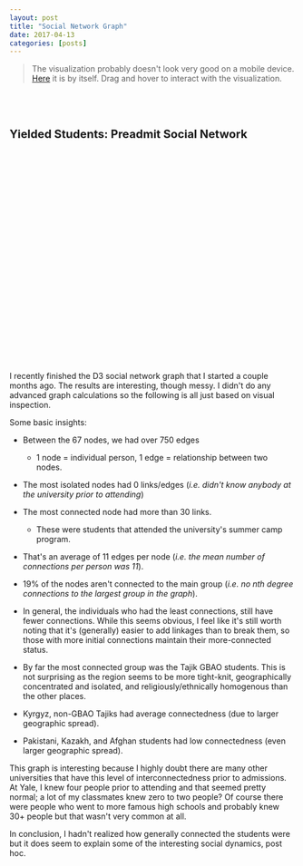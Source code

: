 ```yaml
---
layout: post
title: "Social Network Graph"
date: 2017-04-13
categories: [posts]
---
```

> The visualization probably doesn't look very good on a mobile device. [Here](../d3/net.html) it is by itself. Drag and hover to interact with the visualization.

<style>
.viz {
    font-size: 20px;
    padding-top:50px;
}
.links line {
stroke: #999;
stroke-opacity: 0.6;
}

.nodes circle {
stroke: #fff;
stroke-width: 1.5px;
}

text{
font-size: 10pt;
}
</style>

<h1 class="viz" >Yielded Students: Preadmit Social Network </h1>
<svg width="800" height="600"></svg>
<script src="../d3/d3.min.js"></script>
<script src="https://cdnjs.cloudflare.com/ajax/libs/d3-legend/2.24.0/d3-legend.min.js"></script>
<script src="https://raw.githubusercontent.com/susielu/d3-legend/master/d3-legend.min.js"></script>
<script>
var svg = d3.select("svg"),
width = +svg.attr("width"),
height = +svg.attr("height");

var color = d3.scaleOrdinal(d3.schemeCategory20);

var simulation = d3.forceSimulation()
.force("link", d3.forceLink().id(function(d) { return d.id; }))
.force("charge", d3.forceManyBody().distanceMax(150))
.force("center", d3.forceCenter(width / 2.5, height / 2));

var ordinal = d3.scaleOrdinal()
.domain(["Kyrgyz", "Tajik (GBAO)", "Tajik (non-GBAO)", "Kazakh", "Pakistani", "Afghan"])
.range([ "rgb(174, 199, 232)", "rgb(255, 187, 120)", "rgb(44, 160, 44)", "rgb(152, 223, 138)", "rgb(255, 127, 14)", "rgb(31, 119, 180)"]);

var svg = d3.select("svg");

svg.append("g")
.attr("class", "legendOrdinal")
.attr("transform", "translate(20,20)");

var legendOrdinal = d3.legendColor()
//d3 symbol creates a path-string, for example
//"M0,-8.059274488676564L9.306048591020996,
//8.059274488676564 -9.306048591020996,8.059274488676564Z"
.shape("path", d3.symbol().type(d3.symbolCircle).size(100)())
.shapePadding(10)
//use cellFilter to hide the "e" cell
.cellFilter(function(d){ return d.label !== "e" })
.scale(ordinal);

svg.select(".legendOrdinal")
.call(legendOrdinal);


d3.json("../d3/students.json", function(error, graph) {
if (error) throw error;

var link = svg.append("g")
.attr("class", "links")
.selectAll("line")
.data(graph.links)
.enter().append("line")
.attr("stroke-width", function(d) { return Math.sqrt(d.value); });

var node = svg.append("g")
.attr("class", "nodes")
.selectAll("circle")
.data(graph.nodes)
.enter().append("circle")
.attr("r", 5)
.attr("fill", function(d) { return color(d.group); })
.call(d3.drag()
.on("start", dragstarted)
.on("drag", dragged)
.on("end", dragended));

node.append("title")
.text(function(d) { return d.id; });

simulation
.nodes(graph.nodes)
.on("tick", ticked);

simulation.force("link")
.links(graph.links);

function ticked() {
link
.attr("x1", function(d) { return d.source.x; })
.attr("y1", function(d) { return d.source.y; })
.attr("x2", function(d) { return d.target.x; })
.attr("y2", function(d) { return d.target.y; });

node
.attr("cx", function(d) { return d.x; })
.attr("cy", function(d) { return d.y; });
}

});

function dragstarted(d) {
if (!d3.event.active) simulation.alphaTarget(0.2).restart();
d.fx = d.x;
d.fy = d.y;
}

function dragged(d) {
d.fx = d3.event.x;
d.fy = d3.event.y;
}

function dragended(d) {
if (!d3.event.active) simulation.alphaTarget(0);
d.fx = null;
d.fy = null;
}

</script>


I recently finished the D3 social network graph that I started a couple months ago. The results are interesting, though messy. I didn't do any advanced graph calculations so the following is all just based on visual inspection.

Some basic insights:

- Between the 67 nodes, we had over 750 edges
    - 1 node = individual person, 1 edge = relationship between two nodes.  

- The most isolated nodes had 0 links/edges (*i.e. didn't know anybody at the university prior to attending*)  

- The most connected node had more than 30 links.
    - These were students that attended the university's summer camp program.

- That's an average of 11 edges per node (*i.e. the mean number of connections per person was 11*).

- 19% of the nodes aren't connected to the main group (*i.e. no nth degree connections to the largest group in the graph*).  

- In general, the individuals who had the least connections, still have fewer connections. While this seems obvious, I feel like it's still worth noting that it's (generally) easier to add linkages than to break them, so those with more initial connections maintain their more-connected status.

- By far the most connected group was the Tajik GBAO students. This is not surprising as the region seems to be more tight-knit, geographically concentrated and isolated, and religiously/ethnically homogenous than the other places.

- Kyrgyz, non-GBAO Tajiks had average connectedness (due to larger geographic spread).

- Pakistani, Kazakh, and Afghan students had low connectedness (even larger geographic spread).

This graph is interesting because I highly doubt there are many other universities that have this level of interconnectedness prior to admissions. At Yale, I knew four people prior to attending and that seemed pretty normal; a lot of my classmates knew zero to two people? Of course there were people who went to more famous high schools and probably knew 30+ people but that wasn't very common at all.

In conclusion, I hadn't realized how generally connected the students were but it does seem to explain some of the interesting social dynamics, post hoc.
